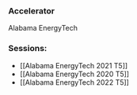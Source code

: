 
### Accelerator
Alabama EnergyTech
 
### Sessions: 
- [[Alabama EnergyTech 2021 T5]]
- [[Alabama EnergyTech 2020 T5]]
- [[Alabama EnergyTech 2022 T5]]


